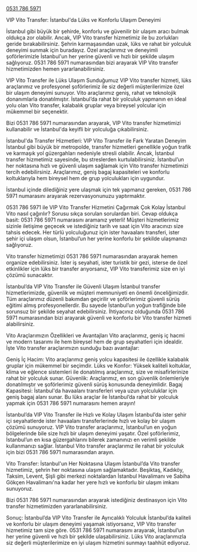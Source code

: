 [0531 786 5971](tel:+905317865971)

VIP Vito Transfer: İstanbul'da Lüks ve Konforlu Ulaşım Deneyimi

İstanbul gibi büyük bir şehirde, konforlu ve güvenilir bir ulaşım aracı bulmak oldukça zor olabilir. Ancak, VIP Vito transfer hizmetimiz ile bu zorlukları geride bırakabilirsiniz. Şehrin karmaşasından uzak, lüks ve rahat bir yolculuk deneyimi sunmak için buradayız. Özel araçlarımız ve deneyimli şoförlerimizle İstanbul'un her yerine güvenli ve hızlı bir şekilde ulaşım sağlıyoruz. 0531 786 5971 numarasından bizi arayarak VIP Vito transfer hizmetimizden hemen yararlanabilirsiniz.

VIP Vito Transfer ile Lüks Ulaşım
Sunduğumuz VIP Vito transfer hizmeti, lüks araçlarımız ve profesyonel şoförlerimiz ile siz değerli müşterilerimize özel bir ulaşım deneyimi sunuyor. Vito araçlarımız geniş, rahat ve teknolojik donanımlarla donatılmıştır. İstanbul’da rahat bir yolculuk yapmanın en ideal yolu olan Vito transfer, kalabalık gruplar veya bireysel yolcular için mükemmel bir seçenektir.

Bizi 0531 786 5971 numarasından arayarak, VIP Vito transfer hizmetimizi kullanabilir ve İstanbul'da keyifli bir yolculuğa çıkabilirsiniz.

İstanbul'da Transfer Hizmetleri: VIP Vito Transfer ile Fark Yaratan Deneyim
İstanbul gibi büyük bir metropolde, transfer hizmetleri genellikle yoğun trafik ve karmaşık yol güzergahları nedeniyle stresli olabilir. Ancak, İstanbul transfer hizmetimiz sayesinde, bu streslerden kurtulabilirsiniz. İstanbul’un her noktasına hızlı ve güvenli ulaşım sağlamak için Vito transfer hizmetimizi tercih edebilirsiniz. Araçlarımız, geniş bagaj kapasiteleri ve konforlu koltuklarıyla hem bireysel hem de grup yolculukları için uygundur.

İstanbul içinde dilediğiniz yere ulaşmak için tek yapmanız gereken, 0531 786 5971 numarasını arayarak rezervasyonunuzu yaptırmaktır.

0531 786 5971 ile VIP Vito Transfer Hizmetini Çağırmak Çok Kolay
İstanbul Vito nasıl çağırılır? Sorusu sıkça sorulan sorulardan biri. Cevap oldukça basit: 0531 786 5971 numarasını aramanız yeterli! Müşteri hizmetlerimiz sizinle iletişime geçecek ve istediğiniz tarih ve saat için Vito aracınızı size tahsis edecek. Her türlü yolculuğunuz için ister havaalanı transferi, ister şehir içi ulaşım olsun, İstanbul’un her yerine konforlu bir şekilde ulaşmanızı sağlıyoruz.

Vito transfer hizmetimizi 0531 786 5971 numarasından arayarak hemen organize edebilirsiniz. İster iş seyahati, ister turistik bir gezi, isterse de özel etkinlikler için lüks bir transfer arıyorsanız, VIP Vito transferimiz size en iyi çözümü sunacaktır.

İstanbul’da VIP Vito Transfer ile Güvenli Ulaşım
İstanbul transfer hizmetlerimizde, güvenlik ve müşteri memnuniyeti en önemli önceliğimizdir. Tüm araçlarımız düzenli bakımdan geçirilir ve şoförlerimiz güvenli sürüş eğitimi almış profesyonellerdir. Bu sayede İstanbul’un yoğun trafiğinde bile sorunsuz bir şekilde seyahat edebilirsiniz. İhtiyacınız olduğunda 0531 786 5971 numarasından bizi arayarak güvenli ve konforlu bir Vito transfer hizmeti alabilirsiniz.

Vito Araçlarımızın Özellikleri ve Avantajları
Vito araçlarımız, geniş iç hacmi ve modern tasarımı ile hem bireysel hem de grup seyahatleri için idealdir. İşte Vito transfer araçlarımızın sunduğu bazı avantajlar:

Geniş İç Hacim: Vito araçlarımız geniş yolcu kapasitesi ile özellikle kalabalık gruplar için mükemmel bir seçimdir.
Lüks ve Konfor: Yüksek kaliteli koltuklar, klima ve eğlence sistemleri ile donatılmış araçlarımız, size ve misafirlerinize rahat bir yolculuk sunar.
Güvenlik: Araçlarımız, en son güvenlik önlemleriyle donatılmıştır ve şoförlerimiz güvenli sürüş konusunda deneyimlidir.
Bagaj Kapasitesi: İstanbul'da havaalanı transferleri veya uzun yolculuklar için geniş bagaj alanı sunar.
Bu lüks araçlar ile İstanbul’da rahat bir yolculuk yapmak için 0531 786 5971 numarasını hemen arayın!

İstanbul’da VIP Vito Transfer ile Hızlı ve Kolay Ulaşım
İstanbul’da ister şehir içi seyahatlerde ister havaalanı transferlerinde hızlı ve kolay bir ulaşım çözümü sunuyoruz. VIP Vito transfer araçlarımız, İstanbul’un en yoğun bölgelerinde bile size hızlı bir ulaşım deneyimi yaşatır. Özel şoförlerimiz, İstanbul’un en kısa güzergahlarını bilerek zamanınızı en verimli şekilde kullanmanızı sağlar. İstanbul Vito transfer araçlarımız ile rahat bir yolculuk için bizi 0531 786 5971 numarasından arayın.

Vito Transfer: İstanbul'un Her Noktasına Ulaşım
İstanbul’da Vito transfer hizmetimiz, şehrin her noktasına ulaşım sağlamaktadır. Beşiktaş, Kadıköy, Taksim, Levent, Şişli gibi merkezi noktalardan İstanbul Havalimanı ve Sabiha Gökçen Havalimanı'na kadar her yere hızlı ve konforlu bir ulaşım imkanı sunuyoruz.

Bizi 0531 786 5971 numarasından arayarak istediğiniz destinasyon için Vito transfer hizmetimizden yararlanabilirsiniz.

Sonuç: İstanbul’da VIP Vito Transfer ile Ayrıcalıklı Yolculuk
İstanbul’da kaliteli ve konforlu bir ulaşım deneyimi yaşamak istiyorsanız, VIP Vito transfer hizmetimiz tam size göre. 0531 786 5971 numarasını arayarak, İstanbul’un her yerine güvenli ve hızlı bir şekilde ulaşabilirsiniz. Lüks Vito araçlarımızla siz değerli müşterilerimize en iyi ulaşım hizmetini sunmayı taahhüt ediyoruz.
